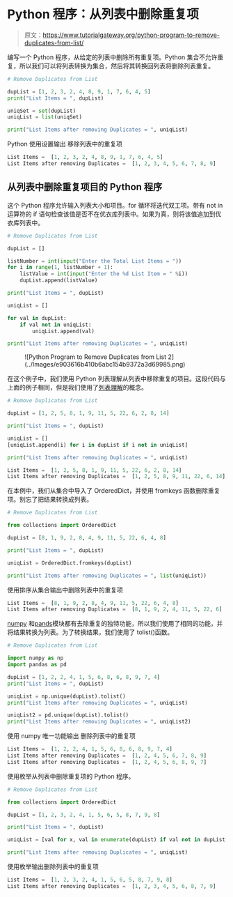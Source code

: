 # Python 程序：从列表中删除重复项

> 原文：<https://www.tutorialgateway.org/python-program-to-remove-duplicates-from-list/>

编写一个 Python 程序，从给定的列表中删除所有重复项。Python 集合不允许重复，所以我们可以将列表转换为集合，然后将其转换回列表将删除列表重复。

```py
# Remove Duplicates from List

dupList = [1, 2, 3, 2, 4, 8, 9, 1, 7, 6, 4, 5]
print("List Items = ", dupList)

uniqSet = set(dupList)
uniqList = list(uniqSet)

print("List Items after removing Duplicates = ", uniqList)
```

Python 使用设置输出 移除列表中的重复项

```py
List Items =  [1, 2, 3, 2, 4, 8, 9, 1, 7, 6, 4, 5]
List Items after removing Duplicates =  [1, 2, 3, 4, 5, 6, 7, 8, 9]
```

## 从列表中删除重复项目的 Python 程序

这个 Python 程序允许输入列表大小和项目。for 循环将迭代双工项。带有 not in 运算符的 if 语句检查该值是否不在优衣库列表中。如果为真，则将该值追加到优衣库列表中。

```py
# Remove Duplicates from List

dupList = []

listNumber = int(input("Enter the Total List Items = "))
for i in range(1, listNumber + 1):
    listValue = int(input("Enter the %d List Item = " %i))
    dupList.append(listValue)

print("List Items = ", dupList)

uniqList = []

for val in dupList:
    if val not in uniqList:
        uniqList.append(val)

print("List Items after removing Duplicates = ", uniqList)
```

<figure class="wp-block-image size-large">![Python Program to Remove Duplicates from List 2](../Images/e903616b410b6abc154b9372a3d69985.png)</figure>

在这个例子中，我们使用 Python 列表理解从列表中移除重复的项目。这段代码与上面的例子相同，但是我们使用了[列表理解](https://www.tutorialgateway.org/python-list-comprehensions/)的概念。

```py
# Remove Duplicates from List

dupList = [1, 2, 5, 8, 1, 9, 11, 5, 22, 6, 2, 8, 14]

print("List Items = ", dupList)

uniqList = []
[uniqList.append(i) for i in dupList if i not in uniqList]

print("List Items after removing Duplicates = ", uniqList)
```

```py
List Items =  [1, 2, 5, 8, 1, 9, 11, 5, 22, 6, 2, 8, 14]
List Items after removing Duplicates =  [1, 2, 5, 8, 9, 11, 22, 6, 14]
```

在本例中，我们从集合中导入了 OrderedDict，并使用 fromkeys 函数删除重复项。别忘了把结果转换成列表。

```py
# Remove Duplicates from List

from collections import OrderedDict

dupList = [8, 1, 9, 2, 8, 4, 9, 11, 5, 22, 6, 4, 8]

print("List Items = ", dupList)

uniqList = OrderedDict.fromkeys(dupList)

print("List Items after removing Duplicates = ", list(uniqList))
```

使用排序从集合输出中删除列表中的重复项

```py
List Items =  [8, 1, 9, 2, 8, 4, 9, 11, 5, 22, 6, 4, 8]
List Items after removing Duplicates =  [8, 1, 9, 2, 4, 11, 5, 22, 6]
```

[numpy](https://www.tutorialgateway.org/python-numpy-array/) 和[pands](https://www.tutorialgateway.org/python-pandas-dataframe/)模块都有去除重复的独特功能，所以我们使用了相同的功能，并将结果转换为列表。为了转换结果，我们使用了 tolist()函数。

```py
# Remove Duplicates from List

import numpy as np
import pandas as pd

dupList = [1, 2, 2, 4, 1, 5, 6, 8, 6, 8, 9, 7, 4]
print("List Items = ", dupList)

uniqList = np.unique(dupList).tolist()
print("List Items after removing Duplicates = ", uniqList)

uniqList2 = pd.unique(dupList).tolist()
print("List Items after removing Duplicates = ", uniqList2)
```

使用 numpy 唯一功能输出 删除列表中的重复项

```py
List Items =  [1, 2, 2, 4, 1, 5, 6, 8, 6, 8, 9, 7, 4]
List Items after removing Duplicates =  [1, 2, 4, 5, 6, 7, 8, 9]
List Items after removing Duplicates =  [1, 2, 4, 5, 6, 8, 9, 7]
```

使用枚举从列表中删除重复项的 Python 程序。

```py
# Remove Duplicates from List

from collections import OrderedDict

dupList = [1, 2, 3, 2, 4, 1, 5, 6, 5, 8, 7, 9, 8]

print("List Items = ", dupList)

uniqList = [val for x, val in enumerate(dupList) if val not in dupList[:x]]

print("List Items after removing Duplicates = ", uniqList)
```

使用枚举输出删除列表中的重复项

```py
List Items =  [1, 2, 3, 2, 4, 1, 5, 6, 5, 8, 7, 9, 8]
List Items after removing Duplicates =  [1, 2, 3, 4, 5, 6, 8, 7, 9]
```